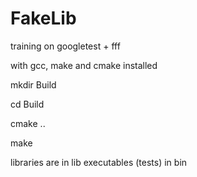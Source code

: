 # FakeLib
training on googletest + fff

with gcc, make and cmake installed


   mkdir Build

   cd Build

   cmake ..

   make


libraries are in lib
executables (tests) in bin
